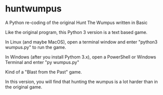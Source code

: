 # huntwumpus
A Python re-coding of the original Hunt The Wumpus written in Basic

Like the original program, this Python 3 version is a text based game.

In Linux (and maybe MacOS), open a terminal window and enter "python3 wumpus.py" to run the game.

In Windows (after you install Pythom 3.x), open a PowerShell or Windows Terminal and enter "py wumpus.py"

Kind of a "Blast from the Past" game.

In this version, you will find that hunting the wumpus is a lot harder than in the original game.
